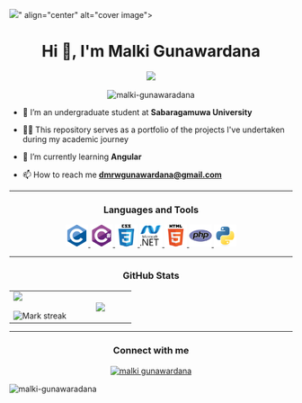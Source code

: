 <img src=https://github.com/MalkiGunawardana.png>" align="center" alt="cover image">

<h1 align="center">Hi 👋, I'm Malki Gunawardana</h1>

<p align="center">
  <a href="https://github.com/DenverCoder1/readme-typing-svg"><img src="https://readme-typing-svg.herokuapp.com?font=Time+New+Roman&color=%23C8BE25&size=25&center=true&vCenter=true&width=600&height=100&lines=Computer+Science+Student;Programmer;"></a>
</p>
<p align="center"> <img src="https://komarev.com/ghpvc/?username=malki-gunawaradana&label=Profile%20views&color=0e75b6&style=flat" alt="malki-gunawaradana" /> </p>



- 🔭 I’m an undergraduate student at **Sabaragamuwa University**
- 👨‍💻 This repository serves as a portfolio of the projects I've undertaken during my academic journey

- 🌱 I’m currently learning **Angular**

- 📫 How to reach me **dmrwgunawardana@gmail.com**
  
  
-----


<h3 align="center">Languages and Tools</h3>

<p align="center"> <a href="https://www.cprogramming.com/" target="_blank" rel="noreferrer"> <img src="https://raw.githubusercontent.com/devicons/devicon/master/icons/c/c-original.svg" alt="c" width="40" height="40"/> </a> <a href="https://www.w3schools.com/cs/" target="_blank" rel="noreferrer"> <img src="https://raw.githubusercontent.com/devicons/devicon/master/icons/csharp/csharp-original.svg" alt="csharp" width="40" height="40"/> </a> <a href="https://www.w3schools.com/css/" target="_blank" rel="noreferrer"> <img src="https://raw.githubusercontent.com/devicons/devicon/master/icons/css3/css3-original-wordmark.svg" alt="css3" width="40" height="40"/> </a> <a href="https://dotnet.microsoft.com/" target="_blank" rel="noreferrer"> <img src="https://raw.githubusercontent.com/devicons/devicon/master/icons/dot-net/dot-net-original-wordmark.svg" alt="dotnet" width="40" height="40"/> </a> <a href="https://www.w3.org/html/" target="_blank" rel="noreferrer"> <img src="https://raw.githubusercontent.com/devicons/devicon/master/icons/html5/html5-original-wordmark.svg" alt="html5" width="40" height="40"/> </a> <a href="https://www.php.net" target="_blank" rel="noreferrer"> <img src="https://raw.githubusercontent.com/devicons/devicon/master/icons/php/php-original.svg" alt="php" width="40" height="40"/> </a> <a href="https://www.python.org" target="_blank" rel="noreferrer"> <img src="https://raw.githubusercontent.com/devicons/devicon/master/icons/python/python-original.svg" alt="python" width="40" height="40"/> </a> </p>

-----

  <!--- stats (start) -->
 <h3 align="center">GitHub Stats</h3> 
<table align="center">
<tr border="none">
<td width="50%" align="center">
  <img  align="left"  src="https://github-readme-stats.vercel.app/api?username=MalkiGunawardana&bg_color=0D1117&theme=synthwave&show_icons=true&count_private=true" />
  <br></br>
  <img  title="🔥 Get streak stats for your profile at git.io/streak-stats" alt="Mark streak" src="https://github-readme-streak-stats.herokuapp.com/?user=MalkiGunawardana&bg_color=0D1117&theme=synthwave&hide_border=false" /> 
</td>

<td width="50%" align="center">

  <img  align="center"  src="https://github-readme-stats.anuraghazra1.vercel.app/api/top-langs/?username=MalkiGunawardana&bg_color=0D1117&theme=synthwave&hide_border=false&no-bg=true&no-frame=true&langs_count=7"/>

  </td>
</tr>
</table>

<!--- stats (end) -->

-----

<h3 align="center">Connect with me</h3>
<p align="center">
<a href="https://linkedin.com/in/malki gunawardana" target="blank"><img align="center" src="https://raw.githubusercontent.com/rahuldkjain/github-profile-readme-generator/master/src/images/icons/Social/linked-in-alt.svg" alt="malki gunawardana" height="30" width="40" /></a>
</p>

<p><img align="center" src="https://github-readme-stats.vercel.app/api/top-langs?username=malki-gunawaradana&show_icons=true&locale=en&layout=compact" alt="malki-gunawaradana" /></p>

